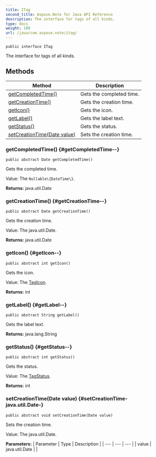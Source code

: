 ```yaml
---
title: ITag
second_title: Aspose.Note for Java API Reference
description: The interface for tags of all kinds.
type: docs
weight: 109
url: /java/com.aspose.note/itag/
---
```

```
public interface ITag
```

The interface for tags of all kinds.
## Methods

| Method | Description |
| --- | --- |
| [getCompletedTime()](#getCompletedTime--) | Gets the completed time. |
| [getCreationTime()](#getCreationTime--) | Gets the creation time. |
| [getIcon()](#getIcon--) | Gets the icon. |
| [getLabel()](#getLabel--) | Gets the label text. |
| [getStatus()](#getStatus--) | Gets the status. |
| [setCreationTime(Date value)](#setCreationTime-java.util.Date-) | Sets the creation time. |
### getCompletedTime() {#getCompletedTime--}
```
public abstract Date getCompletedTime()
```


Gets the completed time.

Value: The `Nullable\{DateTime\}`.

**Returns:**
java.util.Date
### getCreationTime() {#getCreationTime--}
```
public abstract Date getCreationTime()
```


Gets the creation time.

Value: The java.util.Date.

**Returns:**
java.util.Date
### getIcon() {#getIcon--}
```
public abstract int getIcon()
```


Gets the icon.

Value: The [TagIcon](../../com.aspose.note.infrastructure/tagicon).

**Returns:**
int
### getLabel() {#getLabel--}
```
public abstract String getLabel()
```


Gets the label text.

**Returns:**
java.lang.String
### getStatus() {#getStatus--}
```
public abstract int getStatus()
```


Gets the status.

Value: The [TagStatus](../../com.aspose.note/tagstatus).

**Returns:**
int
### setCreationTime(Date value) {#setCreationTime-java.util.Date-}
```
public abstract void setCreationTime(Date value)
```


Sets the creation time.

Value: The java.util.Date.

**Parameters:**
| Parameter | Type | Description |
| --- | --- | --- |
| value | java.util.Date |  |

